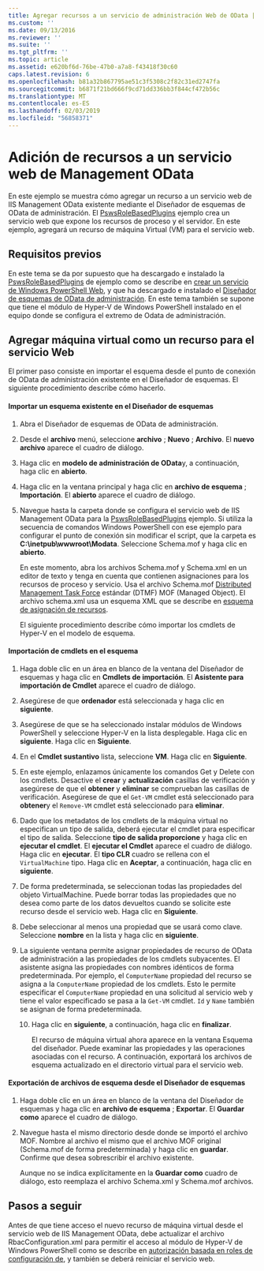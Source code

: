 ```yaml
---
title: Agregar recursos a un servicio de administración Web de OData | Microsoft Docs
ms.custom: ''
ms.date: 09/13/2016
ms.reviewer: ''
ms.suite: ''
ms.tgt_pltfrm: ''
ms.topic: article
ms.assetid: e620bf6d-76be-47b0-a7a8-f43418f30c60
caps.latest.revision: 6
ms.openlocfilehash: b81a32b867795ae51c3f5308c2f82c31ed2747fa
ms.sourcegitcommit: b6871f21bd666f9cd71dd336bb3f844cf472b56c
ms.translationtype: MT
ms.contentlocale: es-ES
ms.lasthandoff: 02/03/2019
ms.locfileid: "56858371"
---
```

# <a name="adding-resources-to-a-management-odata-web-service"></a>Adición de recursos a un servicio web de Management OData

En este ejemplo se muestra cómo agregar un recurso a un servicio web de IIS Management OData existente mediante el Diseñador de esquemas de OData de administración. El [PswsRoleBasedPlugins](https://code.msdn.microsoft.com:443/windowsdesktop/PswsRoleBasedPlugins-9c79b75a) ejemplo crea un servicio web que expone los recursos de proceso y el servidor. En este ejemplo, agregará un recurso de máquina Virtual (VM) para el servicio web.

## <a name="prerequisites"></a>Requisitos previos

En este tema se da por supuesto que ha descargado e instalado la [PswsRoleBasedPlugins](https://code.msdn.microsoft.com:443/windowsdesktop/PswsRoleBasedPlugins-9c79b75a) de ejemplo como se describe en [crear un servicio de Windows PowerShell Web](./creating-a-management-odata-web-service.md), y que ha descargado e instalado el [Diseñador de esquemas de OData de administración](https://marketplace.visualstudio.com/items?itemName=jlisc0.ManagementODataSchemaDesigner). En este tema también se supone que tiene el módulo de Hyper-V de Windows PowerShell instalado en el equipo donde se configura el extremo de Odata de administración.

## <a name="adding-vm-as-a-resource-to-the-web-service"></a>Agregar máquina virtual como un recurso para el servicio Web

El primer paso consiste en importar el esquema desde el punto de conexión de OData de administración existente en el Diseñador de esquemas. El siguiente procedimiento describe cómo hacerlo.

#### <a name="importing-an-existing-schema-into-the-schema-designer"></a>Importar un esquema existente en el Diseñador de esquemas

1. Abra el Diseñador de esquemas de OData de administración.

2. Desde el **archivo** menú, seleccione **archivo** ; **Nuevo** ; **Archivo**. El **nuevo archivo** aparece el cuadro de diálogo.

3. Haga clic en **modelo de administración de OData**y, a continuación, haga clic en **abierto**.

4. Haga clic en la ventana principal y haga clic en **archivo de esquema** ; **Importación**. El **abierto** aparece el cuadro de diálogo.

5. Navegue hasta la carpeta donde se configura el servicio web de IIS Management OData para la [PswsRoleBasedPlugins](https://code.msdn.microsoft.com:443/windowsdesktop/PswsRoleBasedPlugins-9c79b75a) ejemplo. Si utiliza la secuencia de comandos Windows PowerShell con ese ejemplo para configurar el punto de conexión sin modificar el script, que la carpeta es **C:\inetpub\wwwroot\Modata**. Seleccione Schema.mof y haga clic en **abierto**.

   En este momento, abra los archivos Schema.mof y Schema.xml en un editor de texto y tenga en cuenta que contienen asignaciones para los recursos de proceso y servicio. Usa el archivo Schema.mof [Distributed Management Task Force](https://www.dmtf.org/) estándar (DTMF) MOF (Managed Object). El archivo schema.xml usa un esquema XML que se describe en [esquema de asignación de recursos](./resource-mapping-schema.md).

   El siguiente procedimiento describe cómo importar los cmdlets de Hyper-V en el modelo de esquema.

#### <a name="importing-cmdlets-into-the-schema"></a>Importación de cmdlets en el esquema

1. Haga doble clic en un área en blanco de la ventana del Diseñador de esquemas y haga clic en **Cmdlets de importación**. El **Asistente para importación de Cmdlet** aparece el cuadro de diálogo.

2. Asegúrese de que **ordenador** está seleccionada y haga clic en **siguiente**.

3. Asegúrese de que se ha seleccionado instalar módulos de Windows PowerShell y seleccione Hyper-V en la lista desplegable. Haga clic en **siguiente**. Haga clic en **Siguiente**.

4. En el **Cmdlet sustantivo** lista, seleccione **VM**. Haga clic en **Siguiente**.

5. En este ejemplo, enlazamos únicamente los comandos Get y Delete con los cmdlets. Desactive el **crear** y **actualización** casillas de verificación y asegúrese de que el **obtener** y **eliminar** se comprueban las casillas de verificación. Asegúrese de que el `Get-VM` cmdlet está seleccionado para **obtener**y el `Remove-VM` cmdlet está seleccionado para **eliminar**.

6. Dado que los metadatos de los cmdlets de la máquina virtual no especifican un tipo de salida, deberá ejecutar el cmdlet para especificar el tipo de salida. Seleccione **tipo de salida proporcione** y haga clic en **ejecutar el cmdlet**. El **ejecutar el Cmdlet** aparece el cuadro de diálogo. Haga clic en **ejecutar**. El **tipo CLR** cuadro se rellena con el `VirtualMachine` tipo. Haga clic en **Aceptar**, a continuación, haga clic en **siguiente**.

7. De forma predeterminada, se seleccionan todas las propiedades del objeto VirtualMachine. Puede borrar todas las propiedades que no desea como parte de los datos devueltos cuando se solicite este recurso desde el servicio web. Haga clic en **Siguiente**.

8. Debe seleccionar al menos una propiedad que se usará como clave. Seleccione **nombre** en la lista y haga clic en **siguiente**.

9. La siguiente ventana permite asignar propiedades de recurso de OData de administración a las propiedades de los cmdlets subyacentes. El asistente asigna las propiedades con nombres idénticos de forma predeterminada. Por ejemplo, el `ComputerName` propiedad del recurso se asigna a la `ComputerName` propiedad de los cmdlets.  Esto le permite especificar el `ComputerName` propiedad en una solicitud al servicio web y tiene el valor especificado se pasa a la `Get-VM` cmdlet. `Id` y `Name` también se asignan de forma predeterminada.

   10. Haga clic en **siguiente**, a continuación, haga clic en **finalizar**.

       El recurso de máquina virtual ahora aparece en la ventana Esquema del diseñador. Puede examinar las propiedades y las operaciones asociadas con el recurso. A continuación, exportará los archivos de esquema actualizado en el directorio virtual para el servicio web.

#### <a name="exporting-schema-files-from-the-schema-designer"></a>Exportación de archivos de esquema desde el Diseñador de esquemas

1. Haga doble clic en un área en blanco de la ventana del Diseñador de esquemas y haga clic en **archivo de esquema** ; **Exportar**. El **Guardar como** aparece el cuadro de diálogo.

2. Navegue hasta el mismo directorio desde donde se importó el archivo MOF. Nombre al archivo el mismo que el archivo MOF original (Schema.mof de forma predeterminada) y haga clic en **guardar**. Confirme que desea sobrescribir el archivo existente.

   Aunque no se indica explícitamente en la **Guardar como** cuadro de diálogo, esto reemplaza el archivo Schema.xml y Schema.mof archivos.

## <a name="next-steps"></a>Pasos a seguir

Antes de que tiene acceso el nuevo recurso de máquina virtual desde el servicio web de IIS Management OData, debe actualizar el archivo RbacConfiguration.xml para permitir el acceso al módulo de Hyper-V de Windows PowerShell como se describe en [autorización basada en roles de configuración de](./configuring-role-based-authorization.md), y también se deberá reiniciar el servicio web.